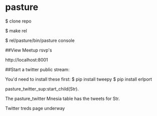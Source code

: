 pasture
=======

$ clone repo

$ make rel

$ rel/pasture/bin/pasture console

##View Meetup rsvp's 

http://localhost:8001

##Start a twitter public stream:

You'd need to install these first:
$ pip install tweepy
$ pip install erlport

pasture_twitter_sup:start_child(Str).

The pasture_twitter Mnesia table has the tweets for Str.

Twitter treds page underway 
